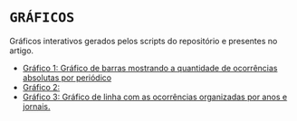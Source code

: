 # `GRÁFICOS`

Gráficos interativos gerados pelos scripts do repositório e presentes no artigo.

- [Gráfico 1: Gráfico de barras mostrando a quantidade de ocorrências absolutas por periódico](../GRÁFICOS/germano-lopes-da-silva/hdb_GERMANO_ARTIGO_acervos_oco_bar.html)
- [Gráfico 2:](../GRÁFICOS/germano-lopes-da-silva/hdb_GERMANO_ARTIGO_decadas_bar.html) 
- [Gráfico 3: Gráfico de linha com as ocorrências organizadas por anos e jornais.](../GRÁFICOS/monteiro-lopes/MONTEIRO%20LOPES_line_anos.html)

